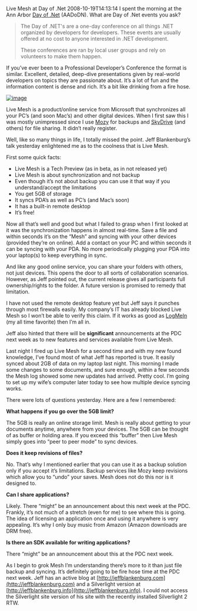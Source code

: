 Live Mesh at Day of .Net
2008-10-19T14:13:14
I spent the morning at the Ann Arbor [Day of .Net](http://www.dayofdotnet.org/) (AADoDN). What are Day of .Net events you ask?

> The Day of .NET's are a one-day conference on all things .NET organized by developers for developers. These events are usually offered at no cost to anyone interested in .NET development. 
> 
> These conferences are ran by local user groups and rely on volunteers to make them happen. 

If you’ve ever been to a Professional Developer’s Conference the format is similar. Excellent, detailed, deep-dive presentations given by real-world developers on topics they are passionate about. It’s a lot of fun and the information content is dense and rich. It’s a bit like drinking from a fire hose.

[![image](http://mike-ward.net/content/images/blog/LiveMeshatAADoDN_855C/image_thumb.png)](http://mike-ward.net/content/images/blog/LiveMeshatAADoDN_855C/image.png)

Live Mesh is a product/online service from Microsoft that synchronizes all your PC’s (and soon Mac’s) and other digital devices. When I first saw this I was mostly unimpressed since I use [Mozy](http://mozy.com/) for backups and [SkyDrive](http://skydrive.live.com/) (and others) for file sharing. It didn’t really register.

Well, like so many things in life, I totally missed the point. Jeff Blankenburg’s talk yesterday enlightened me as to the coolness that is Live Mesh.

First some quick facts:

  * Live Mesh is a Tech Preview (as in beta, as in not released yet) 
  * Live Mesh is about synchronization and not backup 
  * Even though it’s not about backup you can use it that way if you understand/accept the limitations 
  * You get 5GB of storage 
  * It syncs PDA’s as well as PC’s (and Mac’s soon) 
  * It has a built-in remote desktop 
  * It’s free! 

Now all that’s well and good but what I failed to grasp when I first looked at it was the synchronization happens in almost real-time. Save a file and within seconds it’s on the “Mesh” and syncing with your other devices (provided they’re on online). Add a contact on your PC and within seconds it can be syncing with your PDA. No more periodically plugging your PDA into your laptop(s) to keep everything in sync.

And like any good online service, you can share your folders with others, not just devices. This opens the door to all sorts of collaboration scenarios. However, as Jeff pointed out, the current release gives all participants full ownership/rights to the folder. A future version is promised to remedy that limitation.

I have not used the remote desktop feature yet but Jeff says it punches through most firewalls easily. My company’s IT has already blocked Live Mesh so I won’t be able to verify this claim. If it works as good as [LogMeIn](https://secure.logmein.com/home.asp?lang=en) (my all time favorite) then I’m all in.

Jeff also hinted that there will be **significant** announcements at the PDC next week as to new features and services available from Live Mesh.

Last night I fired up Live Mesh for a second time and with my new found knowledge, I’ve found most of what Jeff has reported is true. It easily synced about 2GB of data on my laptop last night. This morning I made some changes to some documents, and sure enough, within a few seconds the Mesh log showed some new updates had arrived. Pretty cool. I’m going to set up my wife’s computer later today to see how multiple device syncing works.

There were lots of questions yesterday. Here are a few I remembered:

**What happens if you go over the 5GB limit?**

The 5GB is really an online storage limit. Mesh is really about getting to your documents anytime, anywhere from your devices. The 5GB can be thought of as buffer or holding area. If you exceed this “buffer” then Live Mesh simply goes into “peer to peer mode” to sync devices.

**Does it keep revisions of files?**

No. That’s why I mentioned earlier that you can use it as a backup solution only if you accept it’s limitations. Backup services like Mozy keep revisions which allow you to “undo” your saves. Mesh does not do this nor is it designed to.

**Can I share applications?**

Likely. There “might” be an announcement about this next week at the PDC. Frankly, it’s not much of a stretch (even for me) to see where this is going. The idea of licensing an application once and using it anywhere is very appealing. It’s why I only buy music from Amazon (Amazon downloads are DRM free).

**Is there an SDK available for writing applications?**

There “might” be an announcement about this at the PDC next week.

As I begin to grok Mesh I’m understanding there’s more to it than just file backup and syncing. It’s definitely going to be fire hose time at the PDC next week. Jeff has an active blog at [http://jeffblankenburg.com](http://jeffblankenburg.com) and a Silverlight version at [http://jeffblankenburg.info](http://jeffblankenburg.info). I could not access the Silverlight site version of his site with the recently installed Silverlight 2 RTW.
